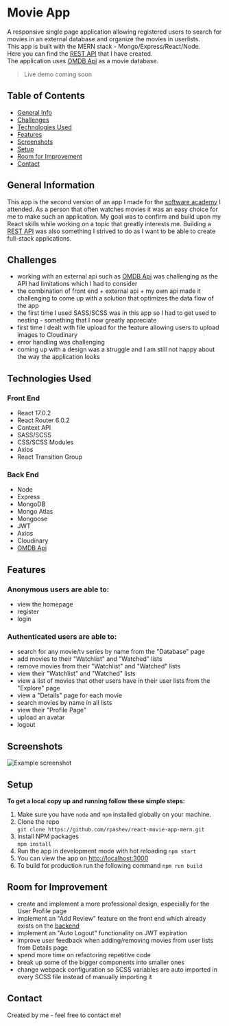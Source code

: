 # Movie App 
A responsive single page application allowing registered users to search for movies in an external database and organize the movies in userlists.  
This app is built with the MERN stack - Mongo/Express/React/Node.  
Here you can find the [REST API](https://github.com/rpashev/rest-movie-apps) that I have created.  
The application uses [OMDB Api](https://www.omdbapi.com/) as a movie database.  
> Live demo coming soon

## Table of Contents
* [General Info](#general-information)
* [Challenges](#challenges)
* [Technologies Used](#technologies-used)
* [Features](#features)
* [Screenshots](#screenshots)
* [Setup](#setup)
* [Room for Improvement](#room-for-improvement)
* [Contact](#contact)


## General Information
This app is the second version of an app I made for the [software academy](https://softuni.bg/) I attended. As a person that often watches movies it was an easy choice for me to make such an application. My goal was to confirm and build upon my React skills while working on a topic that greatly interests me. Building a [REST API](https://github.com/rpashev/rest-movie-apps) was also something I strived to do as I want to be able to create full-stack applications.


## Challenges
- working with an external api such as [OMDB Api](https://www.omdbapi.com/) was challenging as the API had limitations which I had to consider
- the combination of front end + external api + my own api made it challenging to come up with a solution that optimizes the data flow of the app
- the first time I used SASS/SCSS was in this app so I had to get used to nesting - something that I now greatly appreciate 
- first time I dealt with file upload for the feature allowing users to upload images to Cloudinary
- error handling was challenging
- coming up with a design was a struggle and I am still not happy about the way the application looks


## Technologies Used  

### Front End
- React 17.0.2
- React Router 6.0.2
- Context API
- SASS/SCSS
- CSS/SCSS Modules
- Axios
- React Transition Group  
  
 ### Back End
 - Node
 - Express 
 - MongoDB
 - Mongo Atlas
 - Mongoose
 - JWT
 - Axios
 - Cloudinary
 - [OMDB Api](https://www.omdbapi.com/)


## Features
### Anonymous users are able to:
- view the homepage
- register
- login

### Authenticated users are able to:
- search for any movie/tv series by name from the "Database" page
- add movies to their "Watchlist" and "Watched" lists
- remove movies from their "Watchlist" and "Watched" lists
- view their "Watchlist" and "Watched" lists
- view a list of movies that other users have in their user lists from the "Explore" page
- view a "Details" page for each movie
- search movies by name in all lists
- view their "Profile Page" 
- upload an avatar
- logout


## Screenshots
![Example screenshot](./img/screenshot.png)
<!-- If you have screenshots you'd like to share, include them here. -->


## Setup
**To get a local copy up and running follow these simple steps:**

1. Make sure you have `node` and `npm` installed globally on your machine.
2. Clone the repo  
`git clone https://github.com/rpashev/react-movie-app-mern.git`
3. Install NPM packages  
`npm install`  
4. Run the app in development mode with hot reloading
`npm start`  
5. You can view the app on [http://localhost:3000](http://localhost:3000) 
6. To build for production run the following command
`npm run build`


## Room for Improvement
- create and implement a more professional design, especially for the User Profile page
- implement an "Add Review" feature on the front end which already exists on the [backend](https://github.com/rpashev/rest-movie-apps)
- implement an "Auto Logout" functionality on JWT expiration
- improve user feedback when adding/removing movies from user lists from Details page
- spend more time on refactoring repetitive code
- break up some of the bigger components into smaller ones
- change webpack configuration so SCSS variables are auto imported in every SCSS file instead of manually importing it


## Contact
Created by me - feel free to contact me!
